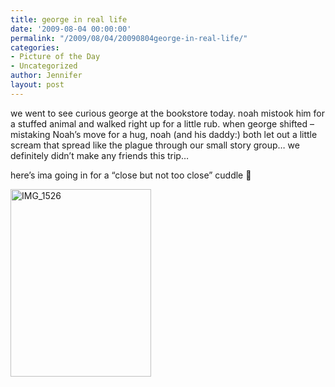 ```yaml
---
title: george in real life
date: '2009-08-04 00:00:00'
permalink: "/2009/08/04/20090804george-in-real-life/"
categories:
- Picture of the Day
- Uncategorized
author: Jennifer
layout: post
---
```


we went to see curious george at the bookstore today. noah mistook him for a stuffed animal and walked right up for a little rub. when george shifted &#8211; mistaking Noah&#8217;s move for a hug, noah (and his daddy:) both let out a little scream that spread like the plague through our small story group&#8230; we definitely didn&#8217;t make any friends this trip&#8230;

here&#8217;s ima going in for a &#8220;close but not too close&#8221; cuddle 🙂

<img title="IMG_1526" height="300" alt="IMG_1526" width="225" class="alignnone size-medium wp-image-364" src="http://static.squarespace.com/static/50db6bb3e4b015296cd43789/50dfa5b1e4b0dc6320e0b5ea/50dfa5b1e4b0dc6320e0b6eb/1249415830000/?format=original" />
